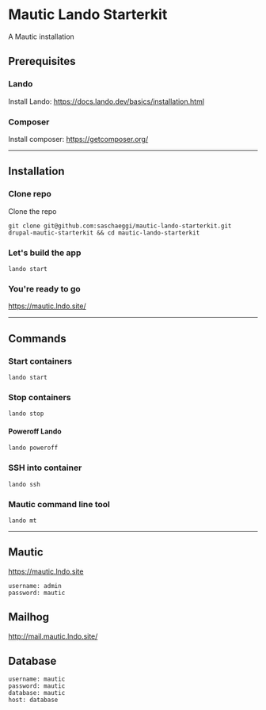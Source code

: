 # Mautic Lando Starterkit

A Mautic installation

## Prerequisites

### Lando
Install Lando: https://docs.lando.dev/basics/installation.html

### Composer
Install composer: https://getcomposer.org/

---

## Installation

### Clone repo
Clone the repo
```
git clone git@github.com:saschaeggi/mautic-lando-starterkit.git drupal-mautic-starterkit && cd mautic-lando-starterkit
```

### Let's build the app
```
lando start
```

### You're ready to go
https://mautic.lndo.site/

---

## Commands

### Start containers
```
lando start
```

### Stop containers
```
lando stop
```

#### Poweroff Lando
```
lando poweroff
```

### SSH into container
```
lando ssh
```

### Mautic command line tool
```
lando mt
```

---

## Mautic
https://mautic.lndo.site

```
username: admin
password: mautic
```

## Mailhog
http://mail.mautic.lndo.site/

## Database
```
username: mautic
password: mautic
database: mautic
host: database
```
